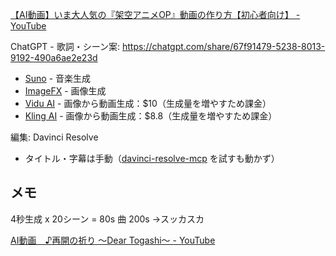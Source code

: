 [【AI動画】いま大人気の『架空アニメOP』動画の作り方【初心者向け】 - YouTube](https://www.youtube.com/watch?v=bP5v_1Z1upE)


ChatGPT - 歌詞・シーン案:
https://chatgpt.com/share/67f91479-5238-8013-9192-490a6ae2e23d

- [Suno](https://suno.com/) - 音楽生成
- [ImageFX](https://labs.google/fx/ja/tools/image-fx) - 画像生成
- [Vidu AI](https://www.vidu.com/create) - 画像から動画生成：$10（生成量を増やすため課金）
- [Kling AI](https://www.klingai.com/global/) - 画像から動画生成：$8.8（生成量を増やすため課金）


編集: Davinci Resolve
- タイトル・字幕は手動（[davinci-resolve-mcp](https://github.com/samuelgursky/davinci-resolve-mcp) を試すも動かず） 

## メモ
4秒生成 x 20シーン = 80s
曲 200s
→スッカスカ

[AI動画　♪再開の祈り 〜Dear Togashi〜 - YouTube](https://www.youtube.com/watch?v=c3MnMtsSsmk)
